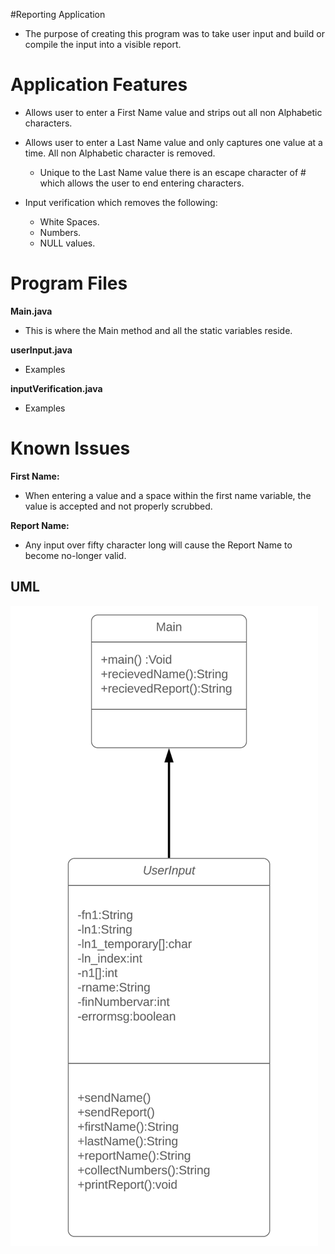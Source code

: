 #Reporting Application
- The purpose of creating this program was to take user input and build or compile the input into a visible report.

# Application Features
- Allows user to enter a First Name value and strips out all non Alphabetic characters.

- Allows user to enter a Last Name value and only captures one value at a time. All non Alphabetic character is removed.
    - Unique to the Last Name value there is an escape character of # which allows the user to end entering characters.

- Input verification which removes the following:
     - White Spaces.
     - Numbers.
     - NULL values.

# Program Files
  **Main.java**
   - This is where the Main method and all the static variables reside.
   
  **userInput.java**
   - Examples

  **inputVerification.java**
   - Examples
   
# Known Issues
  **First Name:**
   - When entering a value and a space within the first name variable, the value is accepted and not properly scrubbed.
  
  **Report Name:**
   - Any input over fifty character long will cause the Report Name to become no-longer valid.
   
## UML
![UML](assignment2UML.png)